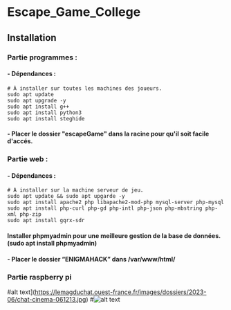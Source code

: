 # Escape_Game_College

## Installation

### Partie programmes :
#### - Dépendances : 
 	# À installer sur toutes les machines des joueurs.
 	sudo apt update
  	sudo apt upgrade -y
	sudo apt install g++
	sudo apt install python3
 	sudo apt install steghide
	     
#### - Placer le dossier "escapeGame" dans la racine pour qu'il soit facile d'accés.

    
### Partie web : 
#### - Dépendances : 
	# À installer sur la machine serveur de jeu.
 	sudo apt update && sudo apt upgarde -y
	sudo apt install apache2 php libapache2-mod-php mysql-server php-mysql
	sudo apt install php-curl php-gd php-intl php-json php-mbstring php-xml php-zip
 	sudo apt install gqrx-sdr
#### Installer phpmyadmin pour une meilleure gestion de la base de données.(sudo apt install phpmyadmin)
             
#### - Placer le dossier “ENIGMAHACK” dans /var/www/html/ 


### Partie raspberry pi
#alt text](https://lemagduchat.ouest-france.fr/images/dossiers/2023-06/chat-cinema-061213.jpg)
#![alt text](https://img.freepik.com/photos-gratuite/adorable-chaton-lunettes-soleil_23-2150886404.jpg?t=st=1710251187~exp=1710251787~hmac=cd4715bfccabd59da25eee0af69032bd2039555ffc914a9de834825b40f5be81)
